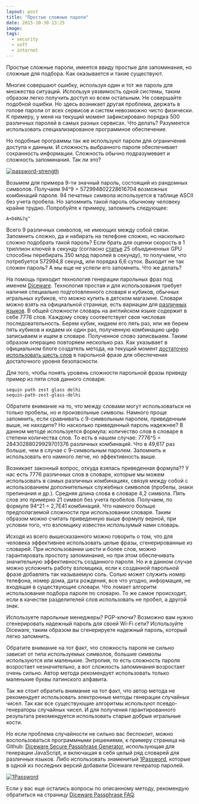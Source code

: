 ```yaml
---
layout: post
title: "Простые сложные пароли"
date: 2015-10-30 13:25
image:
tags:
  - security
  - soft
  - internet
---
```


Простые сложные пароли, имеется ввиду простые для запоминания, но сложные для подбора. Как оказывается и такие существуют.

Многие совершают ошибку, используя один и тот же пароль для множества ситуаций. Используя уязвимость одной системы, таким образом легко получить доступ ко всем остальным. Не совершайте подобной ошибки. Но здесь возникает другая проблема, держать в голове пароли от всех сервисов и систем невозможно чисто физически. К примеру, у меня на текущий момент зафиксировано порядка 500 различных паролей в самых разных сервисах. Что делать? Разумеется использовать специализированое программное обеспечение.

Но подобные программы так же используют пароли для ограничения доступа к данным. И сложность выбранного пароля обеспечивает сохранность информации. Сложность обычно подразумевает и сложность запоминания. Так ли это?

[![password-strength](http://static.juev.org/2015/10/password_strength.png)](http://static.juev.org/2015/10/password_strength.png)

Возьмем для примера 9-ти значный пароль, состоящий из рандомных символов. Получаем 94^9 = 572994802228616704 возможных комбинаций пароля. 94 печатных символа используется в таблице ASCII без учета пробела. Но запомнить такой пароль обычному человеку крайне трудно. Попробуйте к примеру, запомнить следующее:

    A+D4R&7q^

Всего 9 различных символов, не имеющих между собой связи. Запомнить сложно, да и набирать на телефоне сложно, но насколько сложно подобрать такой пароль? Если брать для оценки скорость в 1 триллион ключей в секунду (согласно [статье](http://www.techspot.com/news/51044-25-gpu-cluster-can-brute-force-windows-password-in-record-time.html) 25 объединенных GPU способны перебирать 350 млрд паролей в секунду), то получаем, что потребуется 572994,8 секунд, или порядка 6,6 суток. Выходит не так сложен пароль? А мы еще не успели его запомнить. Что же делать?

На помощь приходит технология генерации парольных фраз под именем [Diceware](http://world.std.com/~reinhold/diceware.html "The Diceware Passphrase Home Page"). Технология простая и для использования требует наличия специально подготовленного словаря и кубиков, обычных игральных кубиков, что можно купить в детском магазине. Словари можно взять на официальной странице, есть вариации для [различных языков](http://world.std.com/~reinhold/diceware.html#languages "Diceware in Other Languages"). В общей сложности словарь на английском языке содержит в себе 7776 слов. Каждому слову соответствует своя числовая последовательность. Берем кубик, кидаем его пять раз, или же берем пять кубиков и кидаем их один раз, полученную комбинацию цифр записываем и ищем в словаре. Полученное слово записвыаем. Таким образом операцию повторяем несколько раз. Как указывает в официальном блоге создатель метода, на текущий момент [достаточно использовать шесть слов](http://diceware.blogspot.com/2014/03/time-to-add-word.html "Time to add a word") в парольной фразе для обеспечения достаточного уровня безопасности.

Для того, чтобы понять уровень сложности парольной фразы приведу пример из пяти слов данного словаря:

    sequin path zest glass delhi
    sequin-path-zest-glass-delhi

Обратите внимание на то, что между словами могут использоваться не только пробелы, но и произвольные символы. Намного проще запомнить, если сравнивать с 9-символьным паролем, приведенным выше, не находите? Но насколько приведенный пароль надежнее? В данном методе используется формула: количество слов в словаре в степени количества слов. То есть в нашем случае: 7776^5 = 28430288029929701376 различных комбинаций. Что в 49,617 раз больше, чем в случае с 9-символьным паролем. Запомнить и использовать его намного легче, но эффективность выше.

Возникает законный вопрос, откуда взялась приведенная формула?? У нас есть 7776 различных слов в словаре, которые мы можем использовать в самых различных комбинациях, связуя между собой с использованием дополнительных служебных символов (пробелы, знаки препинания и др.). Средняя длина слова в словаре 4,2 символа. Пять слов это примерно 21 символ без учета пробелов. Получаем, по формуле 94^21 = 2,7E41 комбинаций. Что намного больше предполагаемой сложности при использовании словаря. Таким образом можно считать приведенную выше формулу верной, при условии того, что взломщику известен использумый нами словарь.

Исходя из всего вышесказанного можно говорить о том, что для человека эффективнее использовать целые фразы, сгенерированные из словарей. При использовании шести и более слов, можно гарантировать простоту запоминания, но при этом обеспечивать значительную эффективность созданного пароля. Но и в данном случае можно усложнить работу взломщика, если к созданной парольной фразе добавлять так называемую соль. Солью может служить номер телефона, номер дома, дата рождения, все что угодно, информация, не входящая в существующие словари. Что ломает алгоритм использования подбора пароля по словарю. То же самое происходит, если в качестве разделителей слов использовать не пробел, а другой знак.

Используете парольные менеджеры? PGP-ключи? Возможно вам нужно сгенерировать надежный пароль для своей Wi-Fi сети? Используйте Diceware, таким образом вы сгенерируете надежный пароль, который легко запомнить.

Обратите внимание на тот факт, что сложность пароля не сильно зависит от типа используемых символов, большие символы используются или маленькие. Энтропия, то есть сложность пароля возростает незначительно, а вот сложность запоминания возростает очень сильно. Автор метода рекомендует использовать только маленькие буквы латинского алфавита.

Так же стоит обратить внимание на тот факт, что автор метода не рекомендует использовать электронные методы генерации случайных чисел. Так как все существующие алгоритмы используют псевдо-генераторы случайных чисел. И для получения гарантированного результата рекомендуется использовать старые добрые игральные кости.

Но если проблема случайности не сильно вас беспокоит, можно воспользоваться программными решениями, к примеру страница на Github: [Diceware Secure Passphrase Generator](https://grempe.github.io/diceware/ "Diceware Secure Passphrase Generator"), использующая для генерации JavaScript, и включащая в себя целый ряд словарей для различных языков. Либо использовать знаменитый [1Password](https://agilebits.com/onepassword "1Password"), которые в одной из последних версий добавили Diceware генератор паролей.

[![1Password](http://static.juev.org/2015/10/1Password.png)](http://static.juev.org/2015/10/1Password.png)

Если у вас еще остались вопросы по описанному методу, рекомендую обратиться на страницу [Diceware Passphrase FAQ](http://world.std.com/~reinhold/dicewarefaq.html "FAQ").
